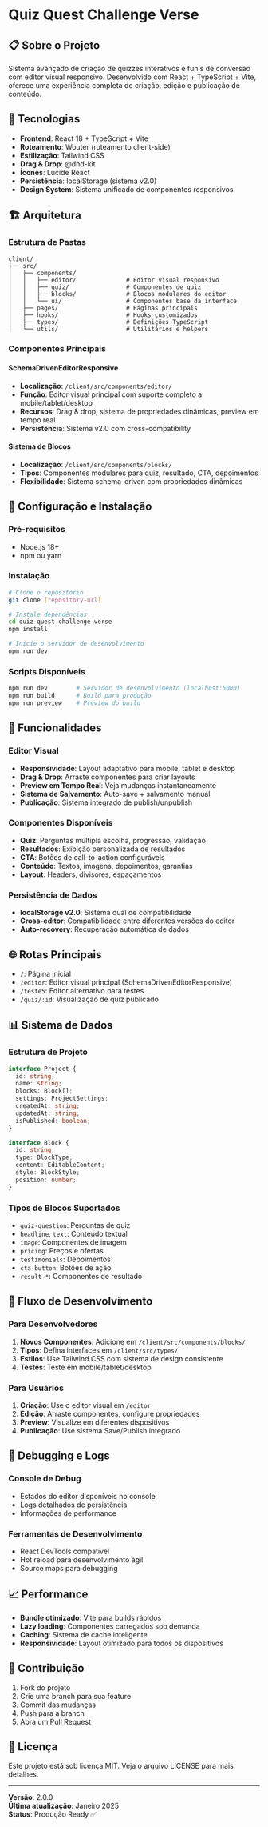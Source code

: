 # Quiz Quest Challenge Verse

## 📋 Sobre o Projeto

Sistema avançado de criação de quizzes interativos e funis de conversão com editor visual responsivo. Desenvolvido com React + TypeScript + Vite, oferece uma experiência completa de criação, edição e publicação de conteúdo.

## 🚀 Tecnologias

- **Frontend**: React 18 + TypeScript + Vite
- **Roteamento**: Wouter (roteamento client-side)
- **Estilização**: Tailwind CSS
- **Drag & Drop**: @dnd-kit
- **Ícones**: Lucide React
- **Persistência**: localStorage (sistema v2.0)
- **Design System**: Sistema unificado de componentes responsivos

## 🏗️ Arquitetura

### Estrutura de Pastas
```
client/
├── src/
│   ├── components/
│   │   ├── editor/              # Editor visual responsivo
│   │   ├── quiz/                # Componentes de quiz
│   │   ├── blocks/              # Blocos modulares do editor
│   │   └── ui/                  # Componentes base da interface
│   ├── pages/                   # Páginas principais
│   ├── hooks/                   # Hooks customizados
│   ├── types/                   # Definições TypeScript
│   └── utils/                   # Utilitários e helpers
```

### Componentes Principais

#### SchemaDrivenEditorResponsive
- **Localização**: `/client/src/components/editor/`
- **Função**: Editor visual principal com suporte completo a mobile/tablet/desktop
- **Recursos**: Drag & drop, sistema de propriedades dinâmicas, preview em tempo real
- **Persistência**: Sistema v2.0 com cross-compatibility

#### Sistema de Blocos
- **Localização**: `/client/src/components/blocks/`
- **Tipos**: Componentes modulares para quiz, resultado, CTA, depoimentos
- **Flexibilidade**: Sistema schema-driven com propriedades dinâmicas

## 🔧 Configuração e Instalação

### Pré-requisitos
- Node.js 18+
- npm ou yarn

### Instalação
```bash
# Clone o repositório
git clone [repository-url]

# Instale dependências
cd quiz-quest-challenge-verse
npm install

# Inicie o servidor de desenvolvimento
npm run dev
```

### Scripts Disponíveis
```bash
npm run dev        # Servidor de desenvolvimento (localhost:5000)
npm run build      # Build para produção
npm run preview    # Preview do build
```

## 📱 Funcionalidades

### Editor Visual
- **Responsividade**: Layout adaptativo para mobile, tablet e desktop
- **Drag & Drop**: Arraste componentes para criar layouts
- **Preview em Tempo Real**: Veja mudanças instantaneamente
- **Sistema de Salvamento**: Auto-save + salvamento manual
- **Publicação**: Sistema integrado de publish/unpublish

### Componentes Disponíveis
- **Quiz**: Perguntas múltipla escolha, progressão, validação
- **Resultados**: Exibição personalizada de resultados
- **CTA**: Botões de call-to-action configuráveis
- **Conteúdo**: Textos, imagens, depoimentos, garantias
- **Layout**: Headers, divisores, espaçamentos

### Persistência de Dados
- **localStorage v2.0**: Sistema dual de compatibilidade
- **Cross-editor**: Compatibilidade entre diferentes versões do editor
- **Auto-recovery**: Recuperação automática de dados

## 🌐 Rotas Principais

- `/`: Página inicial
- `/editor`: Editor visual principal (SchemaDrivenEditorResponsive)
- `/teste5`: Editor alternativo para testes
- `/quiz/:id`: Visualização de quiz publicado

## 📊 Sistema de Dados

### Estrutura de Projeto
```typescript
interface Project {
  id: string;
  name: string;
  blocks: Block[];
  settings: ProjectSettings;
  createdAt: string;
  updatedAt: string;
  isPublished: boolean;
}

interface Block {
  id: string;
  type: BlockType;
  content: EditableContent;
  style: BlockStyle;
  position: number;
}
```

### Tipos de Blocos Suportados
- `quiz-question`: Perguntas de quiz
- `headline`, `text`: Conteúdo textual
- `image`: Componentes de imagem
- `pricing`: Preços e ofertas
- `testimonials`: Depoimentos
- `cta-button`: Botões de ação
- `result-*`: Componentes de resultado

## 🔄 Fluxo de Desenvolvimento

### Para Desenvolvedores

1. **Novos Componentes**: Adicione em `/client/src/components/blocks/`
2. **Tipos**: Defina interfaces em `/client/src/types/`
3. **Estilos**: Use Tailwind CSS com sistema de design consistente
4. **Testes**: Teste em mobile/tablet/desktop

### Para Usuários

1. **Criação**: Use o editor visual em `/editor`
2. **Edição**: Arraste componentes, configure propriedades
3. **Preview**: Visualize em diferentes dispositivos
4. **Publicação**: Use sistema Save/Publish integrado

## 🐛 Debugging e Logs

### Console de Debug
- Estados do editor disponíveis no console
- Logs detalhados de persistência
- Informações de performance

### Ferramentas de Desenvolvimento
- React DevTools compatível
- Hot reload para desenvolvimento ágil
- Source maps para debugging

## 📈 Performance

- **Bundle otimizado**: Vite para builds rápidos
- **Lazy loading**: Componentes carregados sob demanda
- **Caching**: Sistema de cache inteligente
- **Responsividade**: Layout otimizado para todos os dispositivos

## 🤝 Contribuição

1. Fork do projeto
2. Crie uma branch para sua feature
3. Commit das mudanças
4. Push para a branch
5. Abra um Pull Request

## 📄 Licença

Este projeto está sob licença MIT. Veja o arquivo LICENSE para mais detalhes.

---

**Versão**: 2.0.0  
**Última atualização**: Janeiro 2025  
**Status**: Produção Ready ✅
